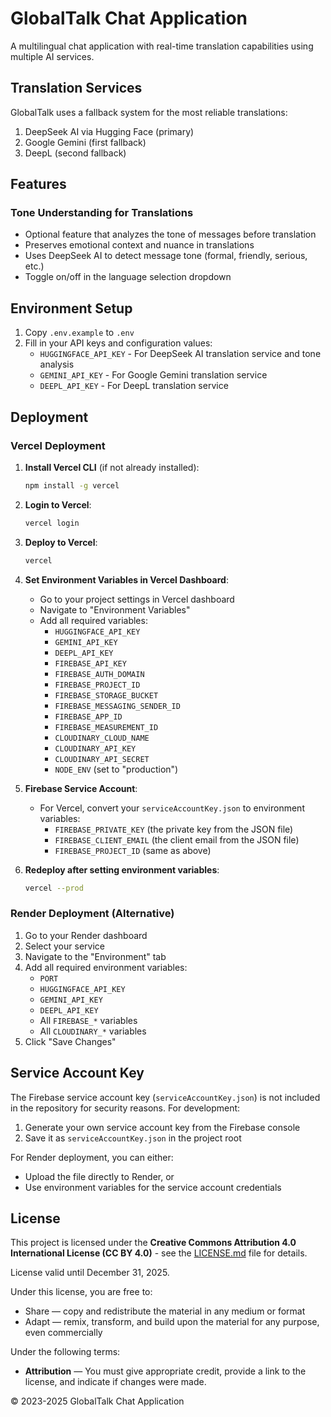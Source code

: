 # GlobalTalk Chat Application

A multilingual chat application with real-time translation capabilities using multiple AI services.

## Translation Services

GlobalTalk uses a fallback system for the most reliable translations:
1. DeepSeek AI via Hugging Face (primary)
2. Google Gemini (first fallback)
3. DeepL (second fallback)

## Features

### Tone Understanding for Translations
- Optional feature that analyzes the tone of messages before translation
- Preserves emotional context and nuance in translations
- Uses DeepSeek AI to detect message tone (formal, friendly, serious, etc.)
- Toggle on/off in the language selection dropdown

## Environment Setup

1. Copy `.env.example` to `.env`
2. Fill in your API keys and configuration values:
   - `HUGGINGFACE_API_KEY` - For DeepSeek AI translation service and tone analysis
   - `GEMINI_API_KEY` - For Google Gemini translation service
   - `DEEPL_API_KEY` - For DeepL translation service

## Deployment

### Vercel Deployment

1. **Install Vercel CLI** (if not already installed):
   ```bash
   npm install -g vercel
   ```

2. **Login to Vercel**:
   ```bash
   vercel login
   ```

3. **Deploy to Vercel**:
   ```bash
   vercel
   ```

4. **Set Environment Variables in Vercel Dashboard**:
   - Go to your project settings in Vercel dashboard
   - Navigate to "Environment Variables"
   - Add all required variables:
     - `HUGGINGFACE_API_KEY`
     - `GEMINI_API_KEY`
     - `DEEPL_API_KEY`
     - `FIREBASE_API_KEY`
     - `FIREBASE_AUTH_DOMAIN`
     - `FIREBASE_PROJECT_ID`
     - `FIREBASE_STORAGE_BUCKET`
     - `FIREBASE_MESSAGING_SENDER_ID`
     - `FIREBASE_APP_ID`
     - `FIREBASE_MEASUREMENT_ID`
     - `CLOUDINARY_CLOUD_NAME`
     - `CLOUDINARY_API_KEY`
     - `CLOUDINARY_API_SECRET`
     - `NODE_ENV` (set to "production")

5. **Firebase Service Account**:
   - For Vercel, convert your `serviceAccountKey.json` to environment variables:
     - `FIREBASE_PRIVATE_KEY` (the private key from the JSON file)
     - `FIREBASE_CLIENT_EMAIL` (the client email from the JSON file)
     - `FIREBASE_PROJECT_ID` (same as above)

6. **Redeploy after setting environment variables**:
   ```bash
   vercel --prod
   ```

### Render Deployment (Alternative)

1. Go to your Render dashboard
2. Select your service
3. Navigate to the "Environment" tab
4. Add all required environment variables:
   - `PORT`
   - `HUGGINGFACE_API_KEY`
   - `GEMINI_API_KEY`
   - `DEEPL_API_KEY`
   - All `FIREBASE_*` variables
   - All `CLOUDINARY_*` variables
5. Click "Save Changes"

## Service Account Key

The Firebase service account key (`serviceAccountKey.json`) is not included in the repository for security reasons. For development:

1. Generate your own service account key from the Firebase console
2. Save it as `serviceAccountKey.json` in the project root

For Render deployment, you can either:
- Upload the file directly to Render, or
- Use environment variables for the service account credentials

## License

This project is licensed under the **Creative Commons Attribution 4.0 International License (CC BY 4.0)** - see the [LICENSE.md](LICENSE.md) file for details.

License valid until December 31, 2025.

Under this license, you are free to:
- Share — copy and redistribute the material in any medium or format
- Adapt — remix, transform, and build upon the material for any purpose, even commercially

Under the following terms:
- **Attribution** — You must give appropriate credit, provide a link to the license, and indicate if changes were made.

© 2023-2025 GlobalTalk Chat Application
